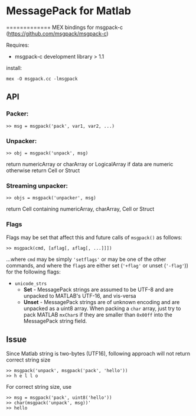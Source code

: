# MessagePack for Matlab 
=============
MEX bindings for msgpack-c (https://github.com/msgpack/msgpack-c)

Requires:
* msgpack-c development library > 1.1

install: 
  
    mex -O msgpack.cc -lmsgpack

## API

### Packer:

    >> msg = msgpack('pack', var1, var2, ...)

### Unpacker:

    >> obj = msgpack('unpack', msg) 
    
return numericArray or charArray or LogicalArray if data are numeric otherwise return Cell or Struct
  
### Streaming unpacker:

    >> objs = msgpack('unpacker', msg)
  
return Cell containing numericArray, charArray, Cell or Struct

### Flags

Flags may be set that affect this and future calls of `msgpack()` as follows:

    >> msgpack(cmd, [±flag[, ±flag[, ...]]])

...where `cmd` may be simply `'setflags'` or may be one of the other commands, and where the `flag`s
are either set (`'+flag'` or unset (`'-flag'`)) for the following flags:

* `unicode_strs`
  * **Set** - MessagePack strings are assumed to be UTF-8 and are unpacked to MATLAB's UTF-16, and vis-versa
  * **Unset** - MessagePack strings are of unknown encoding and are unpacked as a uint8 array.
                When packing a `char` array, just try to pack MATLAB `mxChar`s if they are 
                smaller than `0x00ff` into the MessagePack string field.

## Issue

Since Matlab string is two-bytes (UTF16), following approach will not return correct string size

    >> msgpack('unpack', msgpack('pack', 'hello'))
    >> h e l l o

For correct string size, use
  
    >> msg = msgpack('pack', uint8('hello'))
    >> char(msgpack('unpack', msg))'
    >> hello
